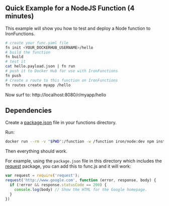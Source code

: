 ## Quick Example for a NodeJS Function (4 minutes)

This example will show you how to test and deploy a Node function to IronFunctions.

```sh
# create your func.yaml file
fn init <YOUR_DOCKERHUB_USERNAME>/hello
# build the function
fn build
# test it
cat hello.payload.json | fn run
# push it to Docker Hub for use with IronFunctions
fn push
# Create a route to this function on IronFunctions
fn routes create myapp /hello
```

Now surf to: http://localhost:8080/r/myapp/hello

## Dependencies

Create a [package.json](https://docs.npmjs.com/getting-started/using-a-package.json) file in your functions directory.

Run:

```sh
docker run --rm -v "$PWD":/function -w /function iron/node:dev npm install
```

Then everything should work.

For example, using the `package.json` file in this directory which includes the [request](https://www.npmjs.com/package/request) package, you can add this to func.js and it will work:

```js
var request = require('request');
request('http://www.google.com', function (error, response, body) {
  if (!error && response.statusCode == 200) {
    console.log(body) // Show the HTML for the Google homepage.
  }
})
```
